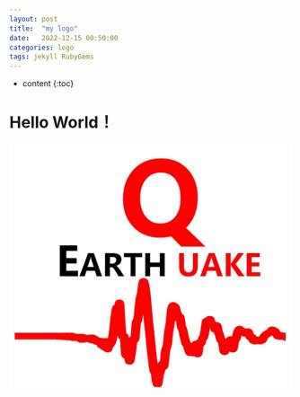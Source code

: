 ```yaml
---
layout: post
title:  "my logo"
date:   2022-12-15 00:50:00
categories: logo
tags: jekyll RubyGems
---
```


* content
{:toc}

# Hello World！
![my logo](/picture/logo.png "my logo")
